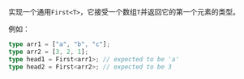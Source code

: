 实现一个通用`First<T>`，它接受一个数组`T`并返回它的第一个元素的类型。

例如：

```ts
type arr1 = ["a", "b", "c"];
type arr2 = [3, 2, 1];
type head1 = First<arr1>; // expected to be 'a'
type head2 = First<arr2>; // expected to be 3
```
